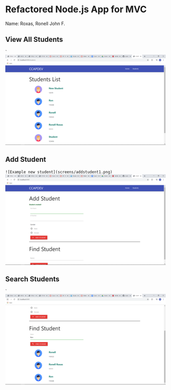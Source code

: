 # Refactored Node.js App for MVC

Name: Roxas, Ronell John F.

## View All Students

`![View All Students](screens/viewall1.png)

## Add Student

`![Example new student](screens/addstudent1.png)
`![Add student success message](screens/addstudent2.png)

## Search Students

`![Find student](screens/findstudent.png)